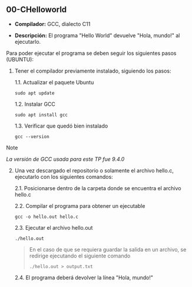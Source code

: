 ## 00-CHelloworld
* **Compilador:** GCC, dialecto C11

* **Descripción:** El programa "Hello World" devuelve "Hola, mundo!" al ejecutarlo.

Para poder ejecutar el programa se deben seguir los siguientes pasos (UBUNTU):

1. Tener el compilador previamente instalado, siguiendo los pasos:
   
    1.1. Actualizar el paquete Ubuntu
      ```
    sudo apt update
      ```
    1.2. Instalar GCC
      ```
    sudo apt install gcc
      ```
    1.3. Verificar que quedó bien instalado
      ```
    gcc --version
      ```
> [!NOTE]
> *La versión de GCC usada para este TP fue 9.4.0*

   
2. Una vez descargado el repositorio o solamente el archivo hello.c, ejecutarlo con los siguientes comandos:
   
    2.1. Posicionarse dentro de la carpeta donde se encuentra el archivo hello.c
   
    2.2. Compilar el programa para obtener un ejecutable
      ```
    gcc -o hello.out hello.c
      ```

    2.3. Ejecutar el archivo hello.out
      ```
    ./hello.out
      ```
      > En el caso de que se requiera guardar la salida en un archivo, se redirige ejecutando el siguiente comando
      > ```
      > ./hello.out > output.txt
      > ```
    2.4. El programa deberá devolver la línea "Hola, mundo!"

